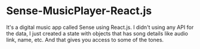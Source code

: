 # Sense-MusicPlayer-React.js

It's a digital music app called Sense using React.js.
I didn't using any API for the data, I just created a state with objects that has song details like audio link, name, etc. And that gives you access to some of the tones.
